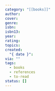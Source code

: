```yaml
---
category: "[[books]]"
author: 
cover: 
genre: 
isbn: 
isbn13: 
year: 
rating: 
topics: 
created:
  "{ date }": 
via: ""
tags:
  - books
  - references
  - to-read
status: []
---
```

